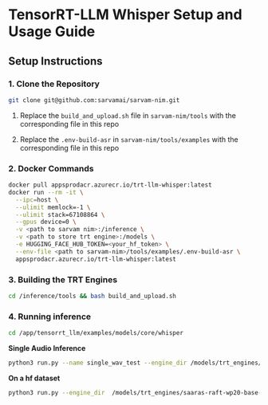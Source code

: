 
# TensorRT-LLM Whisper Setup and Usage Guide


## Setup Instructions

### 1. Clone the Repository

```bash
git clone git@github.com:sarvamai/sarvam-nim.git
```

1. Replace the ```build_and_upload.sh``` file in ```sarvam-nim/tools``` with the corresponding file in this repo

2. Replace  the ```.env-build-asr``` in ```sarvam-nim/tools/examples``` with the corresponding file in this repo

### 2. Docker Commands
```bash
docker pull appsprodacr.azurecr.io/trt-llm-whisper:latest
docker run --rm -it \
  --ipc=host \
  --ulimit memlock=-1 \
  --ulimit stack=67108864 \
  --gpus device=0 \
  -v <path to sarvam nim>:/inference \
  -v <path to store trt engine>:/models \
  -e HUGGING_FACE_HUB_TOKEN=<your_hf_token> \
  --env-file <path to sarvam-nim>/tools/examples/.env-build-asr \
  appsprodacr.azurecr.io/trt-llm-whisper:latest
```
### 3. Building the TRT Engines
```bash
cd /inference/tools && bash build_and_upload.sh
```
### 4. Running inference
```bash
cd /app/tensorrt_llm/examples/models/core/whisper
```
**Single Audio Inference**
```bash
python3 run.py --name single_wav_test --engine_dir /models/trt_engines/saaras-raft-wp20-base-v2v-v2-chunk_5-main-bs72/1-gpu --input_file <path-to-audio>.wav
```
**On a hf dataset**
```bash
python3 run.py --engine_dir  /models/trt_engines/saaras-raft-wp20-base-v2v-v2-chunk_5-main-bs72/1-gpu  --dataset hf-internal-testing/librispeech_asr_dummy --enable_warmup --name librispeech_dummy_large_v3
```
